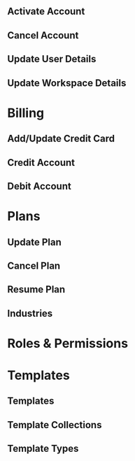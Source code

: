 ## Activate Account
## Cancel Account
## Update User Details
## Update Workspace Details

# Billing

## Add/Update Credit Card
## Credit Account
## Debit Account

# Plans

## Update Plan
## Cancel Plan
## Resume Plan
## Industries

# Roles & Permissions

# Templates

## Templates
## Template Collections
## Template Types
